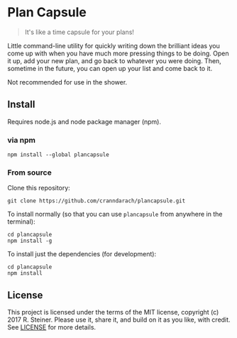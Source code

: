 # Plan Capsule

>It's like a time capsule for your plans!

Little command-line utility for quickly writing down the brilliant ideas you come up with when you have much more pressing things to be doing. Open it up,
add your new plan, and go back to whatever you were doing. Then, sometime in the future, you can open up your list and come back to it.

Not recommended for use in the shower.

## Install

Requires node.js and node package manager (npm).

### via npm

```
npm install --global plancapsule
```

### From source

Clone this repository:

```
git clone https://github.com/cranndarach/plancapsule.git
```

To install normally (so that you can use `plancapsule` from anywhere in the terminal):

```
cd plancapsule
npm install -g
```

To install just the dependencies (for development):

```
cd plancapsule
npm install
```

## License

This project is licensed under the terms of the MIT license, copyright (c) 2017 R. Steiner. Please use it, share it, and build on it as you like, with credit.
See [LICENSE](./blob/master/LICENSE) for more details.

